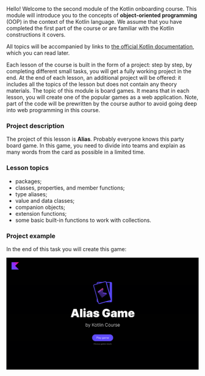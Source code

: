 Hello! Welcome to the second module of the Kotlin onboarding course.
This module will introduce you to the concepts of **object-oriented programming** (OOP)
in the context of the Kotlin language.
We assume that you have completed the first part of the course
or are familiar with the Kotlin constructions it covers.

All topics will be accompanied by links to [the official Kotlin documentation](https://kotlinlang.org/docs/home.html),
which you can read later.

Each lesson of the course is built in the form of a project:
step by step, by completing different small tasks,
you will get a fully working project in the end.
At the end of each lesson, an additional project will be offered:
it includes all the topics of the lesson but does not contain any theory materials.
The topic of this module is board games.
It means that in each lesson, you will create one of the popular games as a web application.
Note, part of the code will be prewritten by the course author
to avoid going deep into web programming in this course.

### Project description

The project of this lesson is **Alias**.
Probably everyone knows this party board game.
In this game, you need to divide into teams and explain as many words from the
card as possible in a limited time.

### Lesson topics

- packages;
- classes, properties, and member functions;
- type aliases;
- value and data classes;
- companion objects;
- extension functions;
- some basic built-in functions to work with collections.

### Project example

In the end of this task you will create this game:

![An example of the application](../../utils/src/main/resources/images/states/alias/state2.gif)
